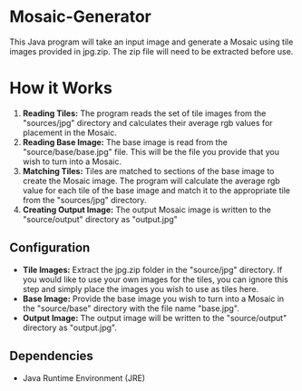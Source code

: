 # Mosaic-Generator

This Java program will take an input image and generate a Mosaic using tile images provided in jpg.zip. The zip file will need to be extracted before use. 

# How it Works
1. **Reading Tiles:** The program reads the set of tile images from the "sources/jpg" directory and calculates their average rgb values for placement in the Mosaic.
2. **Reading Base Image:** The base image is read from the "source/base/base.jpg" file. This will be the file you provide that you wish to turn into a Mosaic.
3. **Matching Tiles:** Tiles are matched to sections of the base image to create the Mosaic image. The program will calculate the average rgb value for each tile of the base image and match it to the appropriate tile from the "sources/jpg" directory.
4. **Creating Output Image:** The output Mosaic image is written to the "source/output" directory as "output.jpg"

## Configuration

- **Tile Images:** Extract the jpg.zip folder in the "source/jpg" directory. If you would like to use your own images for the tiles, you can ignore this step and simply place the images you wish to use as tiles here.
- **Base Image:** Provide the base image you wish to turn into a Mosaic in the "source/base" directory with the file name "base.jpg".
- **Output Image:** The output image will be written to the "source/output" directory as "output.jpg".

## Dependencies

- Java Runtime Environment (JRE)